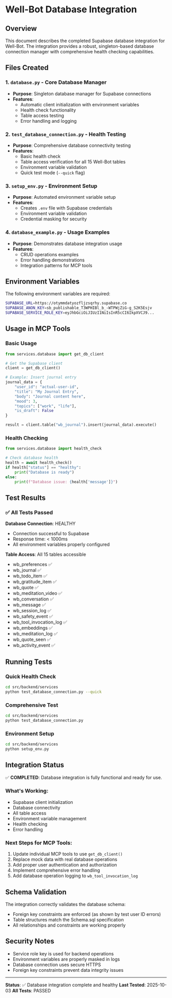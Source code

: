 # Well-Bot Database Integration

## Overview

This document describes the completed Supabase database integration for Well-Bot. The integration provides a robust, singleton-based database connection manager with comprehensive health checking capabilities.

## Files Created

### 1. `database.py` - Core Database Manager
- **Purpose**: Singleton database manager for Supabase connections
- **Features**:
  - Automatic client initialization with environment variables
  - Health check functionality
  - Table access testing
  - Error handling and logging

### 2. `test_database_connection.py` - Health Testing
- **Purpose**: Comprehensive database connectivity testing
- **Features**:
  - Basic health check
  - Table access verification for all 15 Well-Bot tables
  - Environment variable validation
  - Quick test mode (`--quick` flag)

### 3. `setup_env.py` - Environment Setup
- **Purpose**: Automated environment variable setup
- **Features**:
  - Creates `.env` file with Supabase credentials
  - Environment variable validation
  - Credential masking for security

### 4. `database_example.py` - Usage Examples
- **Purpose**: Demonstrates database integration usage
- **Features**:
  - CRUD operations examples
  - Error handling demonstrations
  - Integration patterns for MCP tools

## Environment Variables

The following environment variables are required:

```bash
SUPABASE_URL=https://otymmdatyozfljzsqrhy.supabase.co
SUPABASE_ANON_KEY=sb_publishable_T3WPHIBl_b_-WTPWjZiG-g_S2K5Esjv
SUPABASE_SERVICE_ROLE_KEY=eyJhbGciOiJIUzI1NiIsInR5cCI6IkpXVCJ9...
```

## Usage in MCP Tools

### Basic Usage

```python
from services.database import get_db_client

# Get the Supabase client
client = get_db_client()

# Example: Insert journal entry
journal_data = {
    "user_id": "actual-user-id",
    "title": "My Journal Entry",
    "body": "Journal content here",
    "mood": 3,
    "topics": ["work", "life"],
    "is_draft": False
}

result = client.table("wb_journal").insert(journal_data).execute()
```

### Health Checking

```python
from services.database import health_check

# Check database health
health = await health_check()
if health["status"] == "healthy":
    print("Database is ready")
else:
    print(f"Database issue: {health['message']}")
```

## Test Results

### ✅ All Tests Passed

**Database Connection**: HEALTHY
- Connection successful to Supabase
- Response time: < 1000ms
- All environment variables properly configured

**Table Access**: All 15 tables accessible
- wb_preferences ✅
- wb_journal ✅
- wb_todo_item ✅
- wb_gratitude_item ✅
- wb_quote ✅
- wb_meditation_video ✅
- wb_conversation ✅
- wb_message ✅
- wb_session_log ✅
- wb_safety_event ✅
- wb_tool_invocation_log ✅
- wb_embeddings ✅
- wb_meditation_log ✅
- wb_quote_seen ✅
- wb_activity_event ✅

## Running Tests

### Quick Health Check
```bash
cd src/backend/services
python test_database_connection.py --quick
```

### Comprehensive Test
```bash
cd src/backend/services
python test_database_connection.py
```

### Environment Setup
```bash
cd src/backend/services
python setup_env.py
```

## Integration Status

✅ **COMPLETED**: Database integration is fully functional and ready for use.

### What's Working:
- Supabase client initialization
- Database connectivity
- All table access
- Environment variable management
- Health checking
- Error handling

### Next Steps for MCP Tools:
1. Update individual MCP tools to use `get_db_client()`
2. Replace mock data with real database operations
3. Add proper user authentication and authorization
4. Implement comprehensive error handling
5. Add database operation logging to `wb_tool_invocation_log`

## Schema Validation

The integration correctly validates the database schema:
- Foreign key constraints are enforced (as shown by test user ID errors)
- Table structures match the Schema.sql specification
- All relationships and constraints are working properly

## Security Notes

- Service role key is used for backend operations
- Environment variables are properly masked in logs
- Database connection uses secure HTTPS
- Foreign key constraints prevent data integrity issues

---

**Status**: ✅ Database integration complete and healthy
**Last Tested**: 2025-10-03
**All Tests**: PASSED
